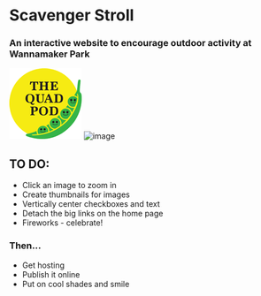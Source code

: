 # Scavenger Stroll

### An interactive website to encourage outdoor activity at Wannamaker Park

![image](./images/quadpod.png)
![image](./images/IMG_5435.JPG)

## TO DO:

- Click an image to zoom in
- Create thumbnails for images
- Vertically center checkboxes and text
- Detach the big links on the home page
- Fireworks - celebrate!

### Then...

- Get hosting
- Publish it online
- Put on cool shades and smile
